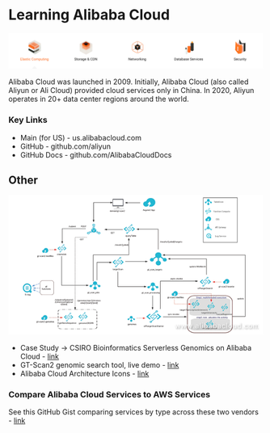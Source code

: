 # Learning Alibaba Cloud

![Alibaba Cloud Service Types](https://github.com/lynnlangit/learning-alibaba-cloud/blob/master/images/services.png)

Alibaba Cloud was launched in 2009. Initially, Alibaba Cloud (also called Aliyun or Ali Cloud) provided cloud services only in China. In 2020, Aliyun operates in 20+ data center regions around the world. 

### Key Links
- Main (for US) - us.alibabacloud.com
- GitHub - github.com/aliyun
- GitHub Docs - github.com/AlibabaCloudDocs

## Other

![GT-Scan2 for Genomics on Alibaba Cloud](https://github.com/lynnlangit/learning-alibaba-cloud/blob/master/images/gt-scan-alibaba.png)

- Case Study -> CSIRO Bioinformatics Serverless Genomics on Alibaba Cloud - [link](https://www.alibabacloud.com/blog/gt-scan2-bringing-bioinformatics-to-alibaba-cloud_593841)
- GT-Scan2 genomic search tool, live demo - [link](https://gt-scan.csiro.au/gt-scan2/example)
- Alibaba Cloud Architecture Icons - [link](https://www.alibabacloud.com/help/doc-detail/67830.htm)

### Compare Alibaba Cloud Services to AWS Services

See this GitHub Gist comparing services by type across these two vendors - [link](https://gist.github.com/lynnlangit/d820bc54f6e97839e9f6a6ea66863e2d)
